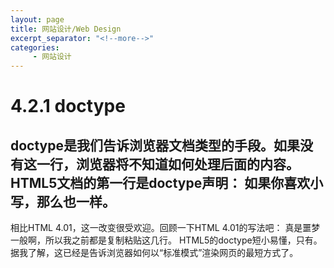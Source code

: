 ```yaml
---
layout: page
title: 网站设计/Web Design
excerpt_separator: "<!--more-->"
categories:
     - 网站设计
---
```


<!--more-->
# 4.2.1 doctype
doctype是我们告诉浏览器文档类型的手段。如果没有这一行，浏览器将不知道如何处理后面的内容。
 HTML5文档的第一行是doctype声明：
**<!DOCTYPE html>**
 如果你喜欢小写，那么<!doctype html>也一样。
----------


 相比HTML 4.01，这一改变很受欢迎。回顾一下HTML 4.01的写法吧：
**<!DOCTYPE html PUBLIC "-//W3C//DTD XHTML 1.0 Transitional//EN" "http://www.w3.org/TR/xhtml1/DTD/xhtml1-transitional.dtd">**
真是噩梦一般啊，所以我之前都是复制粘贴这几行。
HTML5的doctype短小易懂，只有<!DOCTYPE html>。据我了解，这已经是告诉浏览器如何以“标准模式”渲染网页的最短方式了。